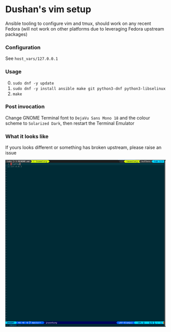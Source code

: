 # Dushan's vim setup

Ansible tooling to configure vim and tmux, should work on any recent Fedora (will not work on other platforms due to leveraging Fedora upstream packages)

### Configuration

See `host_vars/127.0.0.1`

### Usage

0. `sudo dnf -y update`
1. `sudo dnf -y install ansible make git python3-dnf python3-libselinux`
2. `make`

### Post invocation

Change GNOME Terminal font to `DejaVu Sans Mono 18` and the colour scheme to `Solarized Dark`, then restart the Terminal Emulator

### What it looks like

If yours looks different or something has broken upstream, please raise an issue

![Screenshot](img/screenshot.png)

